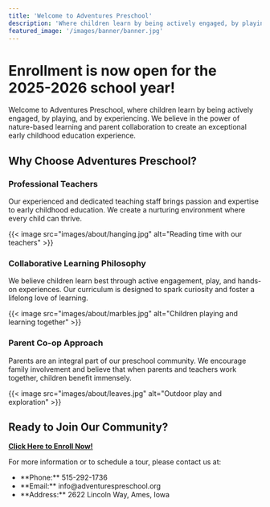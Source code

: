 ```yaml
---
title: 'Welcome to Adventures Preschool'
description: 'Where children learn by being actively engaged, by playing, and by experiencing'
featured_image: '/images/banner/banner.jpg'
---
```


<div class="enrollment-highlight">

# Enrollment is now open for the 2025-2026 school year!

</div>

Welcome to Adventures Preschool, where children learn by being actively engaged, by playing, and by experiencing. We believe in the power of nature-based learning and parent collaboration to create an exceptional early childhood education experience.

## Why Choose Adventures Preschool? <span class="adventure-decoration"></span>

<div class="content-block">

### Professional Teachers
Our experienced and dedicated teaching staff brings passion and expertise to early childhood education. We create a nurturing environment where every child can thrive.

{{< image src="images/about/hanging.jpg" alt="Reading time with our teachers" >}}

</div>

<div class="content-block">

### Collaborative Learning Philosophy
We believe children learn best through active engagement, play, and hands-on experiences. Our curriculum is designed to spark curiosity and foster a lifelong love of learning.

{{< image src="images/about/marbles.jpg" alt="Children playing and learning together" >}}

</div>

<div class="content-block">

### Parent Co-op Approach
Parents are an integral part of our preschool community. We encourage family involvement and believe that when parents and teachers work together, children benefit immensely.

{{< image src="images/about/leaves.jpg" alt="Outdoor play and exploration" >}}

</div>

## Ready to Join Our Community?

[**Click Here to Enroll Now!**](/enroll/)

<div class="contact-info">

For more information or to schedule a tour, please contact us at:

<ul class="fun-list">
<li>**Phone:** 515-292-1736</li>
<li>**Email:** info@adventurespreschool.org</li>
<li>**Address:** 2622 Lincoln Way, Ames, Iowa</li>
</ul>

</div>
